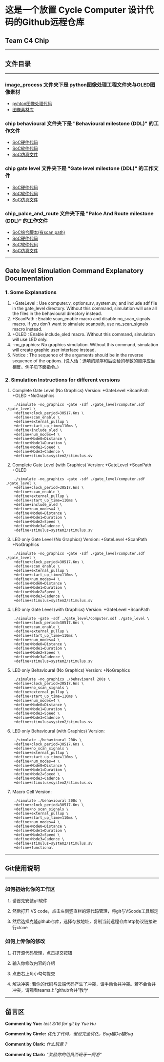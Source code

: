 # 这是一个放置 Cycle Computer 设计代码的Github远程仓库

## Team C4 Chip

***

## 文件目录

***

### image_process 文件夹下是 python图像处理工程文件夹与OLED图像素材

- [pyhton图像处理代码](./image_process/image_process.py)
- [图像素材库](./image_process/Assets)

### chip behavioural 文件夹下是 "Behavioural milestone (DDL)" 的工作文件

- [SoC硬件代码](./chip%20behavioural/behavioural)
- [SoC软件代码](./chip%20behavioural/software/code/main.c)
- [SoC仿真文件](./chip%20behavioural/system2/stimulus.sv)

### chip gate level 文件夹下是 "Gate level milestone (DDL)" 的工作文件

- [SoC硬件代码](./chip%20gate%20level/behavioural)
- [SoC软件代码](./chip%20gate%20level/software/code/main.c)
- [SoC仿真文件](./chip%20gate%20level/system2/stimulus.sv)

### chip_palce_and_route 文件夹下是 "Palce And Route milestone (DDL)" 的工作文件

- [SoC综合脚本(有scan path)](./chip_place_and_route/synthesis/synthesis_dft.tcl)
- [SoC硬件代码](./chip_place_and_route/behavioural/)
- [SoC软件代码](./chip_place_and_route/software/code/main.c)
- [SoC仿真文件](./chip_place_and_route/system2/stimulus.sv)

***

## Gate level Simulation Command Explanatory Documentation

### 1. Some Explanations

1. +GateLevel  : Use computer.v, options.sv, system.sv, and include sdf file in the gate_level directory.
            Without this command, simulation will use all the files in the behavioural directory instead.
2. +ScanPath   : Enable scan_enable macro and disable no_scan_signals macro.
            If you don't want to simulate scanpath, use no_scan_signals macro instead.
3. +OLED       : Enable include_oled macro.
            Without this command, simulation will use LED only.
4. -no_graphics: No graphics simulation.
            Without this command, simulation will create graphic user interface instead.
5. Notice      : The sequence of the arguments should be in the reverse sequence of the options.
                  (说人话：选项的顺序和后面给的参数的顺序应当相反。例子见下面指令。)

### 2. Simulation Instructions for different versions

1. Complete Gate Level (No Graphics) Version: +GateLevel +ScanPath +OLED +NoGraphics

```shell
    ./simulate -no_graphics -gate -sdf ./gate_level/computer.sdf ./gate_level \
    +define+clock_period=30517.6ns \
    +define+scan_enable \
    +define+external_pullup \
    +define+start_up_time=110ms \
    +define+include_oled \
    +define+num_modes=4 \
    +define+Mode0=Distance \
    +define+Mode1=Duration \
    +define+Mode2=Speed \
    +define+Mode3=Cadence \
    +define+stimulus=system2/stimulus.sv
```

2. Complete Gate Level (with Graphics) Version: +GateLevel +ScanPath +OLED

```shell
    ./simulate -no_graphics -gate -sdf ./gate_level/computer.sdf ./gate_level \
    +define+clock_period=30517.6ns \
    +define+scan_enable \
    +define+external_pullup \
    +define+start_up_time=110ms \
    +define+include_oled \
    +define+num_modes=4 \
    +define+Mode0=Distance \
    +define+Mode1=Duration \
    +define+Mode2=Speed \
    +define+Mode3=Cadence \
    +define+stimulus=system2/stimulus.sv
```

3. LED only Gate Level (No Graphics) Version: +GateLevel +ScanPath +NoGraphics

```shell
    ./simulate -no_graphics -gate -sdf ./gate_level/computer.sdf ./gate_level \
    +define+clock_period=30517.6ns \
    +define+scan_enable \
    +define+external_pullup \
    +define+start_up_time=110ms \
    +define+num_modes=4 \
    +define+Mode0=Distance \
    +define+Mode1=Duration \
    +define+Mode2=Speed \
    +define+Mode3=Cadence \
    +define+stimulus=system2/stimulus.sv
```

4. LED only Gate Level (with Graphics) Version: +GateLevel +ScanPath

```shell
    ./simulate -gate -sdf ./gate_level/computer.sdf ./gate_level \
    +define+clock_period=30517.6ns \
    +define+scan_enable \
    +define+external_pullup \
    +define+start_up_time=110ms \
    +define+num_modes=4 \
    +define+Mode0=Distance \
    +define+Mode1=Duration \
    +define+Mode2=Speed \
    +define+Mode3=Cadence \
    +define+stimulus=system2/stimulus.sv
```

5. LED only Behavioural (No Graphics) Version: +NoGraphics

```shell
    ./simulate -no_graphics ./behavioural 200s \
    +define+clock_period=30517.6ns \
    +define+no_scan_signals \
    +define+external_pullup \
    +define+start_up_time=110ms \
    +define+num_modes=4 \
    +define+Mode0=Distance \
    +define+Mode1=Duration \
    +define+Mode2=Speed \
    +define+Mode3=Cadence \
    +define+stimulus=system2/stimulus.sv
```

6. LED only Behavioural (with Graphics) Version:

```shell
    ./simulate ./behavioural 200s \
    +define+clock_period=30517.6ns \
    +define+no_scan_signals \
    +define+external_pullup \
    +define+start_up_time=110ms \
    +define+num_modes=4 \
    +define+Mode0=Distance \
    +define+Mode1=Duration \
    +define+Mode2=Speed \
    +define+Mode3=Cadence \
    +define+stimulus=system2/stimulus.sv
```

7. Macro Cell Version:

```shell
    ./simulate ./behavioural 200s \
    +define+clock_period=30517.6ns \
    +define+no_scan_signals \
    +define+external_pullup \
    +define+start_up_time=110ms \
    +define+num_modes=4 \
    +define+Mode0=Distance \
    +define+Mode1=Duration \
    +define+Mode2=Speed \
    +define+Mode3=Cadence \
    +define+stimulus=system2/stimulus.sv
    +define+functional
```

***

## Git使用说明

***

### 如何初始化你的工作区

1. 请首先安装git软件

2. 然后打开 VS code，点击左侧竖直栏的源代码管理，将git与VScode工具绑定

3. 然后选择克隆github仓库，选择存放地址，复制当前远程仓库http协议链接进行clone

### 如何上传你的修改

1. 打开源代码管理，点击提交按钮

2. 输入你修改内容的介绍

3. 点击右上角小勾勾提交

4. 解决冲突: 若你的代码与云端代码产生了冲突，请手动合并冲突。若不会合并冲突，请观看teams上“github合并”教学

***

## 留言区

**Comment by Yue:** *test 3/16 for git by Yue Hu*

**Comment by Circle:** *优化了代码，但没完全优化，Bug越De越Bug*

**Comment by Clark:** *什么玩意？*

**Comment by Clark:** *“奖励你的组员西班牙一周游”*